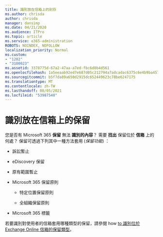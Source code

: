 ```yaml
---
title: 識別放在信箱上的封存
ms.author: chrisda
author: chrisda
manager: dansimp
ms.date: 04/21/2020
ms.audience: ITPro
ms.topic: article
ms.service: o365-administration
ROBOTS: NOINDEX, NOFOLLOW
localization_priority: Normal
ms.custom:
- "1202"
- "3100023"
ms.assetid: 3378775d-67a2-47aa-a7ed-fbc6d0b4d561
ms.openlocfilehash: 1a5eeaab92ed7e687d05c212794a7adcadac6375c6e4b9ba4578835d9a9b9ef5
ms.sourcegitcommit: b5f7da89a650d2915dc652449623c78be6247175
ms.translationtype: MT
ms.contentlocale: zh-TW
ms.lasthandoff: 08/05/2021
ms.locfileid: "53987540"
---
```

# <a name="identify-holds-placed-on-mailboxes"></a>識別放在信箱上的保留

您是否有 Microsoft 365 **保留** 無法 **識別的內容**？ 需要 **找出** 保留位於 **信箱** 上的何處？ 保留可透過下列其中一種方法套用 (*保留功能*) ：
  
- 訴訟暫止

- eDiscovery 保留

- 原有範圍暫止

- Microsoft 365 保留原則 

  - 特定位置保留原則

  - 全組織保留原則

- Microsoft 365 標籤

若要識別對使用者的信箱套用哪種類型的保留，請參閱 how [to 識別位於 Exchange Online 信箱的保留類型](https://docs.microsoft.com/microsoft-365/compliance/identify-a-hold-on-an-exchange-online-mailbox)。
